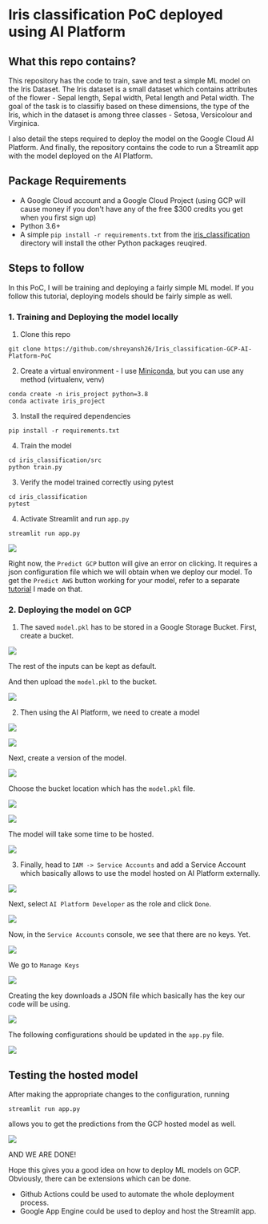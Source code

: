 # Iris classification PoC deployed using AI Platform

## What this repo contains?

This repository has the code to train, save and test a simple ML model on the Iris Dataset. 
The Iris dataset is a small dataset which contains attributes of the flower - Sepal length, Sepal width, Petal length and Petal width.
The goal of the task is to classifiy based on these dimensions, the type of the Iris, which in the dataset is among three classes - Setosa, Versicolour and Virginica.

I also detail the steps required to deploy the model on the Google Cloud AI Platform.
And finally, the repository contains the code to run a Streamlit app with the model deployed on the AI Platform.

## Package Requirements
* A Google Cloud account and a Google Cloud Project (using GCP will cause money if you don't have any of the free $300 credits you get when you first sign up)
* Python 3.6+
* A simple 
`pip install -r requirements.txt` from the [iris_classification](iris_classification) directory will install the other Python packages reuqired.


## Steps to follow
In this PoC, I will be training and deploying a fairly simple ML model. If you follow this tutorial, deploying models should be fairly simple as well.

### 1. Training and Deploying the model locally

1. Clone this repo
```
git clone https://github.com/shreyansh26/Iris_classification-GCP-AI-Platform-PoC
```

2. Create a virtual environment - I use [Miniconda](https://docs.conda.io/en/latest/miniconda.html), but you can use any method (virtualenv, venv)
```
conda create -n iris_project python=3.8
conda activate iris_project
```

3. Install the required dependencies
```
pip install -r requirements.txt
```

4. Train the model
```
cd iris_classification/src
python train.py
```

3. Verify the model trained correctly using pytest
```
cd iris_classification
pytest
```

4. Activate Streamlit and run `app.py`
```
streamlit run app.py
```
![](images/ini-streamlit.PNG)

Right now, the `Predict GCP` button will give an error on clicking. It requires a json configuration file which we will obtain when we deploy our model. To get the `Predict AWS` button working for your model, refer to a separate [tutorial](https://github.com/shreyansh26/Iris_classification-AWS-Lambda-PoC) I made on that.


### 2. Deploying the model on GCP
1. The saved `model.pkl` has to be stored in a Google Storage Bucket. First, create a bucket.

![](images/gcp-bucket.PNG)

The rest of the inputs can be kept as default. 

And then upload the `model.pkl` to the bucket.

![](images/bucket-upload.PNG)

2. Then using the AI Platform, we need to create a model

![](images/aiplatform-models.PNG)

![](images/aiplatform-create.PNG)

Next, create a version of the model.

![](images/version.PNG)

Choose the bucket location which has the `model.pkl` file.

![](images/version2.PNG)

![](images/version3.PNG)

The model will take some time to be hosted.

![](images/version4.PNG)

3. Finally, head to `IAM -> Service Accounts` and add a Service Account which basically allows to use the model hosted on AI Platform externally.

![](images/service.PNG)

Next, select `AI Platform Developer` as the role and click `Done`.

![](images/service2.PNG)

Now, in the `Service Accounts` console, we see that there are no keys. Yet.

![](images/service3.PNG)

We go to `Manage Keys`

![](images/service4.PNG)

Creating the key downloads a JSON file which basically has the key our code will be using.

![](images/service5.PNG)


The following configurations should be updated in the `app.py` file.

![](images/code.PNG)

## Testing the hosted model

After making the appropriate changes to the configuration, running

```
streamlit run app.py
```

allows you to get the predictions from the GCP hosted model as well.

![](images/fin-streamlit.PNG)


AND WE ARE DONE!

Hope this gives you a good idea on how to deploy ML models on GCP. Obviously, there can be extensions which can be done. 

* Github Actions could be used to automate the whole deployment process. 
* Google App Engine could be used to deploy and host the Streamlit app.